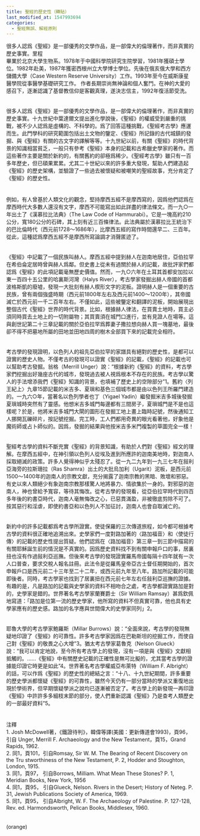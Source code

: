 ```yaml
---
title: 聖經的歷史性（轉貼）
last_modified_at: 1547993694
categories:
  - 聖經無誤、解經原則
---
```


很多人認爲《聖經》是一部優秀的文學作品，是一部偉大的倫理著作，而非真實的歷史事實。<!--more-->里程<br>畢業於北京大學生物系。1978年于中國科學院研究生院學習，1981年獲碩士學位。1982年赴美，1987年獲密西根州立大學博士學位。先後在俄亥俄大學和西方儲備大學（Case Western Reserve University）工作。1993年至今在威斯康星醫學院從事醫學基礎研究工作。 作者長期崇尚無神論和個人奮鬥。在神的大愛的感召下，逐漸認識了基督教信仰是客觀真理，遂決志信主，1992年復活節受洗。<br><br><br>很多人認爲《聖經》是一部優秀的文學作品，是一部偉大的倫理著作，而非真實的歷史事實。十九世紀中葉達爾文提出進化學說後，《聖經》的權威受到嚴重的挑戰，被不少人認爲是虛構的、不科學的。爲了回答這種挑戰，《聖經考古學》應運而生。此門學科的研究範圍包括出土文物的鑒定、《聖經》所記錄的古代城鎮的發掘、與《聖經》有關的古文字的譯解等等。十九世紀以前，有關《聖經》的時代背景的知識相當貧乏，一般只有參考《聖經》本身的記載和古希臘史學家的著作。而這些著作主要是關於新約的，有關舊約的卻極爲稀少。《聖經考古學》雖只有一百多年歷史，但已碩果累累。尤其二十世紀以來的許多重大發現，幫助人們建造起《聖經》的歷史架構，並驗證了一些過去被懷疑和被嘲笑的聖經故事，充分肯定了《聖經》的歷史性。 <br>　　<br><br>例如，有人曾基於人類文化的觀念，堅持摩西五經不是摩西寫的，因爲他們認爲在摩西時代大多數人還沒有文字，摩西不可能寫出如此詳盡的律法條文。而一九○一年出土了《漢慕拉比法典》（The Law Code of Hammurabi）。它是一塊高約210公分，寬180公分的石碑，其上刻有近三百條律法。此法典屬於漢慕拉比王統治下的巴比倫時代（西元前1728～1686年），比摩西五經的寫作時間還早二、三百年。從此，這種認爲摩西五經不是摩西所寫論調才消聲匿迹了。 <br><br><br>《聖經》中記載了一個民族叫赫人。摩西五經中提到赫人在迦南地居住，亞伯拉罕在希伯侖定居時曾與赫人爲鄰。但史書上從未有過關於赫人的記載，故批評家們都認爲《聖經》的此項記載毫無歷史價值。然而，一九○六年在土耳其首都安加拉以東一百四十五公里的哈裏斯河灣（Halys River），考古學家發掘出赫人帝國的首都波格斯凱的廢墟，發現一大批刻有赫人楔形文字的泥板。證明赫人是一個重要的古民族，曾有兩個強盛時期（西元前1800年左右及西元前1400～1200年），其帝國滅亡於西元前一千二百年左右。不僅如此，這些被鑒定和翻譯的泥板，開始展現出整個古代《聖經》世界的時代背景。比如，根據赫人律法，在買賣土地時，買主必須同時買去土地上的一切附屬物；其買賣須在城門口進行，並有見證人在場等。這與創世記第二十三章記載的關於亞伯拉罕爲葬妻子撒拉想向赫人買一塊墓地，最後卻不得不把墓地所屬的田地並田地四周的樹木全部買下來的記載完全相符。 <br><br><br>考古學的發現證明，以色列人的祖先亞伯拉罕的家譜具有絕對的歷史性，是都可以證實的歷史人物。不僅考古的發現可以證實《聖經》的記載，《聖經》的記載也可以幫助考古發掘。翁格（Merrill Unger）說：“根據新約《聖經》的資料，考古學家們挖掘出好幾座古代的城市，發現過去被人視爲根本不存在的民族。考古學以驚人的手法增添我們《聖經》知識的背景，也填補了歷史上的空隙部分”1。舊約〈列王紀上〉九章15節記載的米吉多、夏瑣和基色三個城市都是由以色列王所羅門建造的。一九六○年，當著名以色列學者也丁（Yigael Yadin）繼發掘米吉多城後發掘夏瑣城時突然有了靈感。他想米吉多城門每邊都有三間房子，夏瑣城門是不是也這樣呢？於是，他將米吉多城門大閘的圖形在發掘工地上畫上臨時記號，然後通知工人挪開瓦礫碎片，按記號挖掘。完工時，工人們都用奇異的眼光看著他，好象他是魔術師或占卜師似的。因爲，發掘的結果與他按米吉多米門複製的草圖完全一樣！ <br><br><br>聖經考古學的資料不斷充實《聖經》的背景知識，有助於人們對《聖經》經文的理解。在摩西五經中，在神引領以色列人從埃及進到所應許的迦南美地時，對迦南人採取絕滅的政策。許多人覺得神似乎太殘忍了。從一九二九年到一九三七年在敍利亞海旁的拉斯珊拉（Ras Shamra）出土的大批烏加利（Ugarit）泥板，是西元前1500～1400年的迦南人的宗教文獻，充分揭露了迦南宗教的黑暗、敗壞和邪惡。有史以來人類絕少有象迦南宗教那樣驚人地將暴力、情欲集於一身的。對邪惡的迦南人，神也曾給予寬容，等待其悔改。從考古學的發現看，從亞伯拉罕時代到四百多年後的約書亞時代，迦南人毫無悔改之心，已惡貫滿盈，非被徹底剪除不可了。按其惡行和淫虐，即使約書亞和以色列人不加征討，迦南人也會自取滅亡的。 <br><br><br>新約中的許多記載都爲考古學所證實。使徒保羅的三次傳道旅程，如今都可根據考古學的資料很正確地追溯出來。史學家們一度對路加著的〈路加福音〉和〈使徒行傳〉的記載的歷史性提出質疑。他們認爲在〈路加福音〉第三章一到三節中描寫的有關耶穌誕生前的情況是不真實的。因爲歷史資料找不到有關申報戶口的事，居裏扭也沒有作過敍利亞巡撫。但後來考古學的發現證實羅馬帝國每隔十四年就有一次人口普查，要求交稅人報名註冊。此法令是從羅馬皇帝亞古士督任期開始的，首次申報戶口是西元前二十三年至二十二年，或西元前九年至八年。路加所記載的可能即後者。同時，考古學家也找到了居裏扭在西元前七年左右任敍利亞巡撫的證據。有趣的是，凡是路加的記載與史學家的資料不相吻合之處，考古學都證實路加是對的，史學家是錯的。世界著名考古學家蘭賽爵士（Sir William Ramsay）甚爲欽佩地寫道：「路加是位第一流的歷史學家，他所寫的資料不但真實可靠，他也具有史學家應有的歷史感。路加的名字應與世間偉大的史學家同列」2。 <br><br><br>耶魯大學的考古學家鮑羅斯（Millar Burrows）說：“全面來說，考古學的發現無疑地印證了《聖經》的可靠性。許多考古學家因爲在巴勒斯坦的挖掘工作，而使自己對《聖經》的敬畏之心大增”3。猶太考古學家葛魯克（Nelson Glueck）說：“我可以肯定地說，至今所有考古學上的發現，沒有一項是與《聖經》文獻相抵觸的。……《聖經》中有關歷史記載的正確性是無可比擬的，尤其當考古學的證據能印證它時更是如此”4。世界著名考古學權威亞布萊特（William F. Albright）的話，可以作爲《聖經》的歷史性的總結之言：“十八、十九世紀期間，許多重要的歷史學派都懷疑《聖經》的可靠性，雖然今天仍有一部分當時的學派又重復地出現於學術界，但早期懷疑學派之說均已逐漸被否定了。考古學上的新發現一再印證《聖經》中許許多多細枝末節的部分，使人們重新認識《聖經》乃是查考人類歷史的一部最好資料”5。 <br>　 <br><br>注釋 <br>1. Josh McDowell著，《鐵證待判》，韓偉等譯(美國：更新傳道會1993)，頁96，引自 Unger, Merrill F. Archaeology and the New Testament，頁15，Grand Rapids, 1962. <br>2. 同1，頁101，引自Romsay, Sir W. M. The Bearing of Recent Discovery on the Tru stworthiness of the New Testament, P. 2, Hodder and Stoughton, London, 1915. <br>3. 同1，頁97， 引自Borrows, Milliam. What Mean These Stones? P. 1, Meridian Books, New York, 1956 <br>4. 同1，頁95， 引自Glueck, Nelson. Rivers in the Desert; History of Neteg. P. 31, Jewish Publications Society of America, 1969. <br>5. 同1，頁95， 引自Albright, W. F. The Archaeology of Palestine. P. 127-128, Rev. ed. Harmondsworth, Pelican Books, Middlesex, 1960. <br><br><br>(orange)<br><br><br><br><br><br>
